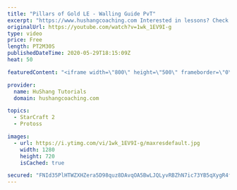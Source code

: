 ```yaml
---
title: "Pillars of Gold LE - Walling Guide PvT"
excerpt: "https://www.hushangcoaching.com Interested in lessons? Check out the website for more information ------------------------------------------------------------------------------------------------------- Want to support HuShang Tutorials directly? Patreon is a website where you can contribute a monthly"
originalUrl: https://youtube.com/watch?v=1wk_1EV9I-g
type: video
price: Free
length: PT2M30S
publishedDateTime: 2020-05-29T18:15:09Z
heat: 50

featuredContent: "<iframe width=\"800\" height=\"500\" frameborder=\"0\" src=\"https://www.youtube.com/embed/1wk_1EV9I-g\" allow=\"accelerometer; autoplay; encrypted-media; gyroscope; picture-in-picture\" allowfullscreen></iframe>"

provider:
  name: HuShang Tutorials
  domain: hushangcoaching.com

topics:
  - StarCraft 2
  - Protoss

images:
  - url: https://i.ytimg.com/vi/1wk_1EV9I-g/maxresdefault.jpg
    width: 1280
    height: 720
    isCached: true

secured: "FNId35PlHTWZXHZera5D98quz8DAvqOA5BwLJQLyvRBZhN7ic73YB5qXygR4f+OWh+G6JDkqHYQBOU9A4Xrg4jEZebi+Gofr8wENVELUexuOQqXXdu+tFcs5mXHOurKYoek0U43ujCR/OhMpU0j5xmEJlRok50TmGzZK3QV8y52iC8NFf44dCJLN7cSmdMbMlj6OSGqwdw9r6OoYz56AtsQ3sDvGSAnQ7NYF2GI/qnlUu5vfDUhBwEcKXo2SFC+iengU738L/FMmHiwPFevSB0mr0N4lN6ljwJtV7AyOa0f/dkHYtF7eIclLKjozBWJz7UIqfuouTqSmWeaj3Knc/NTk9aT4angjfTa3oek6lMZN4w4bcQouqu42d8oZNuCKDWcO+2ykXptkPb3vQGZQfF1xIH4yW+9f98squW7d7nQ=;Mdt6XF4RMgiF590ZtQsY/w=="
---
```


